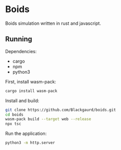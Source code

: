 # Boids

Boids simulation written in rust and javascript.

## Running

Dependencies:

- cargo
- npm
- python3

First, install wasm-pack:

```bash
cargo install wasm-pack
```

Install and build:

```bash
git clone https://github.com/Blackgaurd/boids.git
cd boids
wasm-pack build --target web --release
npx tsc
```

Run the application:

```bash
python3 -m http.server
```
